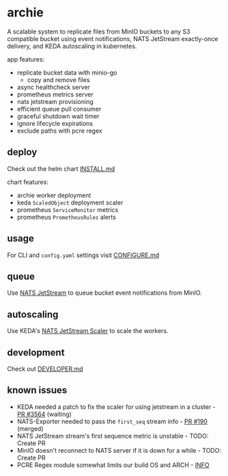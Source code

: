 # archie

A scalable system to replicate files from MinIO buckets to any S3 compatible bucket using event notifications, NATS JetStream exactly-once delivery, and KEDA autoscaling in kubernetes.

app features:
* replicate bucket data with minio-go
  * copy and remove files
* async healthcheck server
* prometheus metrics server
* nats jetstream provisioning
* efficient queue pull consumer
* graceful shutdown wait timer
* ignore lifecycle expirations
* exclude paths with pcre regex

## deploy

Check out the helm chart [INSTALL.md](INSTALL.md)

chart features:
* archie worker deployment
* keda `ScaledObject` deployment scaler
* prometheus `ServiceMonitor` metrics
* prometheus `PrometheusRules` alerts

## usage

For CLI and `config.yaml` settings visit [CONFIGURE.md](CONFIGURE.md)

## queue

Use [NATS JetStream](https://docs.nats.io/nats-concepts/jetstream) to queue bucket event notifications from MinIO.

## autoscaling

Use KEDA's [NATS JetStream Scaler](https://keda.sh/docs/latest/scalers/nats-jetstream/) to scale the workers.

## development

Check out [DEVELOPER.md](DEVELOPER.md)

## known issues

* KEDA needed a patch to fix the scaler for using jetstream in a cluster - [PR #3564](https://github.com/kedacore/keda/pull/3564) (waiting)
* NATS-Exporter needed to pass the `first_seq` stream info - [PR #190](https://github.com/nats-io/prometheus-nats-exporter/pull/190) (merged)
* NATS JetStream stream's first sequence metric is unstable - TODO: Create PR
* MinIO doesn't reconnect to NATS server if it is down for a while - TODO: Create PR
* PCRE Regex module somewhat limits our build OS and ARCH - [INFO](https://gitea.arsenm.dev/Arsen6331/pcre#supported-goos-goarch)
